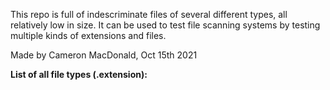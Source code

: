 This repo is full of indescriminate files of several different types, all relatively low in size.
It can be used to test file scanning systems by testing multiple kinds of extensions and files.

Made by Cameron MacDonald, Oct 15th 2021

**List of all file types (.extension):**
